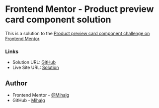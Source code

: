 # Frontend Mentor - Product preview card component solution

This is a solution to the [Product preview card component challenge on Frontend Mentor](https://www.frontendmentor.io/challenges/product-preview-card-component-GO7UmttRfa).

### Links

- Solution URL: [GitHub](https://github.com/Mihalg/-Crowdfunding-product-page)
- Live Site URL: [Solution](https://mihalg.github.io/-Crowdfunding-product-page/)

## Author

- Frontend Mentor - [@Mihalg](https://www.frontendmentor.io/profile/Mihalg)
- GitHub - [Mihalg](https://github.com/Mihalg)





